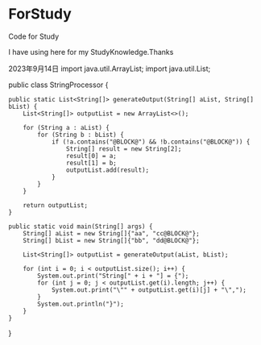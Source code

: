 # ForStudy
Code for Study

I have using here for my StudyKnowledge.Thanks


2023年9月14日
import java.util.ArrayList;
import java.util.List;

public class StringProcessor {

    public static List<String[]> generateOutput(String[] aList, String[] bList) {
        List<String[]> outputList = new ArrayList<>();
        
        for (String a : aList) {
            for (String b : bList) {
                if (!a.contains("@BLOCK@") && !b.contains("@BLOCK@")) {
                    String[] result = new String[2];
                    result[0] = a;
                    result[1] = b;
                    outputList.add(result);
                }
            }
        }

        return outputList;
    }

    public static void main(String[] args) {
        String[] aList = new String[]{"aa", "cc@BLOCK@"};
        String[] bList = new String[]{"bb", "dd@BLOCK@"};

        List<String[]> outputList = generateOutput(aList, bList);

        for (int i = 0; i < outputList.size(); i++) {
            System.out.print("String[" + i + "] = {");
            for (int j = 0; j < outputList.get(i).length; j++) {
                System.out.print("\"" + outputList.get(i)[j] + "\",");
            }
            System.out.println("}");
        }
    }
}